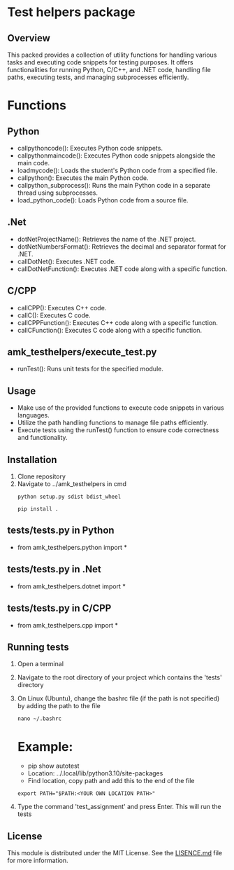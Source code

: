 # Test helpers package

## Overview

This packed provides a collection of utility functions for handling various tasks and executing code snippets for testing purposes. It offers functionalities for running Python, C/C++, and .NET code, handling file paths, executing tests, and managing subprocesses efficiently.

# Functions
## Python
- callpythoncode(): Executes Python code snippets.
- callpythonmaincode(): Executes Python code snippets alongside the main code.
- loadmycode(): Loads the student's Python code from a specified file.
- callpython(): Executes the main Python code.
- callpython_subprocess(): Runs the main Python code in a separate thread using subprocesses.
- load_python_code(): Loads Python code from a source file.
## .Net
- dotNetProjectName(): Retrieves the name of the .NET project.
- dotNetNumbersFormat(): Retrieves the decimal and separator format for .NET.
- callDotNet(): Executes .NET code.
- callDotNetFunction(): Executes .NET code along with a specific function.
## C/CPP
- callCPP(): Executes C++ code.
- callC(): Executes C code.
- callCPPFunction(): Executes C++ code along with a specific function.
- callCFunction(): Executes C code along with a specific function.

## amk_testhelpers/execute_test.py
- runTest(): Runs unit tests for the specified module.

## Usage
- Make use of the provided functions to execute code snippets in various languages.
- Utilize the path handling functions to manage file paths efficiently.
- Execute tests using the runTest() function to ensure code correctness and functionality.

## Installation
1) Clone repository
2) Navigate to ../amk_testhelpers in cmd
    ```
    python setup.py sdist bdist_wheel
    ```
    ```
    pip install .
    ```

## tests/tests.py in Python
- from amk_testhelpers.python import *
## tests/tests.py in .Net
- from amk_testhelpers.dotnet import *
## tests/tests.py in C/CPP
- from amk_testhelpers.cpp import *


## Running tests
1) Open a terminal
2) Navigate to the root directory of your project which contains the 'tests' directory
3) On Linux (Ubuntu), change the bashrc file (if the path is not specified) by adding the path to the file
    ```
    nano ~/.bashrc
    ```
    # Example:

    * pip show autotest
    
    -  Location: ../.local/lib/python3.10/site-packages

    * Find location, copy path and add this to the end of the file
    ```
    export PATH="$PATH:<YOUR OWN LOCATION PATH>"
    ```
4) Type the command 'test_assignment' and press Enter. This will run the tests

## **License**
This module is distributed under the MIT License. See the [LISENCE.md](LISENCE.md) file for more information.